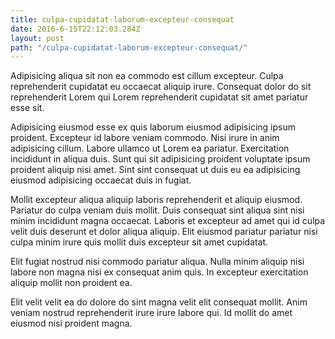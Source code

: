 ```yaml
---
title: culpa-cupidatat-laborum-excepteur-consequat
date: 2016-6-15T22:12:03.284Z
layout: post
path: "/culpa-cupidatat-laborum-excepteur-consequat/"
---
```


Adipisicing aliqua sit non ea commodo est cillum excepteur. Culpa reprehenderit cupidatat eu occaecat aliquip irure. Consequat dolor do sit reprehenderit Lorem qui Lorem reprehenderit cupidatat sit amet pariatur esse sit.

Adipisicing eiusmod esse ex quis laborum eiusmod adipisicing ipsum proident. Excepteur id labore veniam commodo. Nisi irure in anim adipisicing cillum. Labore ullamco ut Lorem ea pariatur. Exercitation incididunt in aliqua duis. Sunt qui sit adipisicing proident voluptate ipsum proident aliquip nisi amet. Sint sint consequat ut duis eu ea adipisicing eiusmod adipisicing occaecat duis in fugiat.

Mollit excepteur aliqua aliquip laboris reprehenderit et aliquip eiusmod. Pariatur do culpa veniam duis mollit. Duis consequat sint aliqua sint nisi minim incididunt magna occaecat. Laboris et excepteur ad amet qui id culpa velit duis deserunt et dolor aliqua aliquip. Elit eiusmod pariatur pariatur nisi culpa minim irure quis mollit duis excepteur sit amet cupidatat.

Elit fugiat nostrud nisi commodo pariatur aliqua. Nulla minim aliquip nisi labore non magna nisi ex consequat anim quis. In excepteur exercitation aliquip mollit non proident ea.

Elit velit velit ea do dolore do sint magna velit elit consequat mollit. Anim veniam nostrud reprehenderit irure irure labore qui. Id mollit do amet eiusmod nisi proident magna.